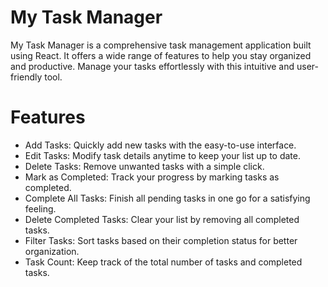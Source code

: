 # My Task Manager
My Task Manager is a comprehensive task management application built using React. It offers a wide range of features to help you stay organized and productive. Manage your tasks effortlessly with this intuitive and user-friendly tool.

# Features
- Add Tasks: Quickly add new tasks with the easy-to-use interface.
- Edit Tasks: Modify task details anytime to keep your list up to date.
- Delete Tasks: Remove unwanted tasks with a simple click.
- Mark as Completed: Track your progress by marking tasks as completed.
- Complete All Tasks: Finish all pending tasks in one go for a satisfying feeling.
- Delete Completed Tasks: Clear your list by removing all completed tasks.
- Filter Tasks: Sort tasks based on their completion status for better organization.
- Task Count: Keep track of the total number of tasks and completed tasks.
